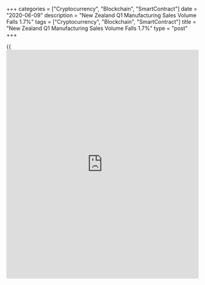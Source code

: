 +++
categories = ["Cryptocurrency", "Blockchain", "SmartContract"]
date = "2020-06-09"
description = "New Zealand Q1 Manufacturing Sales Volume Falls 1.7%"
tags = ["Cryptocurrency", "Blockchain", "SmartContract"]
title = "New Zealand Q1 Manufacturing Sales Volume Falls 1.7%"
type = "post"
+++

{{<iframe id="large-banner" src="https://www.bounty.group/#slide=21.0" width="100%" height="600" scrolling="no" style="border: 0px solid rgb(216, 221, 230); border-radius: 3px;">}}

The volume of total manufacturing sales in New Zealand dropped a
seasonally adjusted 1.7 percent on quarter in the first three months of
2020, Statistics New Zealand said on Wednesday.

That follows the 2.8 percent increase in the three months prior.

The value of total manufacturing sales remained relatively unchanged,
while the unadjusted volume of total manufacturing finished goods stocks
rose 1.5 percent, compared with the March 2019 quarter.

Petroleum and coal products had the largest industry decrease in the
March 2020 quarter, down 3.3 percent.

"There was less demand for fuel at the end of the quarter, when travel
restrictions and the lockdown to combat COVID-19 reduced the movements
of New Zealanders," [business][1] statistics manager Kathy Hicks said.

Metal products, down 2.9 percent and transport equipment, machinery and
equipment, down 2.5 percent.

The value of manufacturing sales remained relatively flat (down NZ$2
million) in the March 2020 quarter, following a 2.2 percent ($646
million) rise in the December 2019 quarter.

The main industry movements were: petroleum and coal products, down
NZ$303 million (12 percent); beverage and tobacco products, up NZ$93
million (6.1 percent); and metal products, down NZ$86 million (3.0
percent).

Volume of finished goods stocks  
The volume of finished goods stocks (not seasonally adjusted) for total
manufacturing was 1.5 percent higher in the March 2020 quarter compared
with the March 2019 quarter.

The volume of finished goods stocks for the meat and dairy industry was
3.7 percent higher than in the March 2019 quarter.

Excluding meat and dairy manufacturing, the volume of finished goods
stocks was 0.5 percent lower than in the March 2019 quarter.

For comments and feedback [contact](https://www.playgroundfx.com/contact/): editorial@rtt[news](https://www.letsplayfx.com/blog/forex-news-website/).com

[Economic News][2]

 **What parts of the world are seeing the best (and worst) economic
performances lately? Click[here][3] to check out our [Econ Scorecard][3]
and find out! See up-to-the-moment [ranking](https://www.playgroundfx.com/blog/crypto-exchange-ranking/)s for the best and worst
performers in [GDP][4], [unemployment rate][5], [inflation][6] and much
more.**

   1. www.rtt[news](https://www.letsplayfx.com/blog/forex-news-website/).com/Content/Business.aspx
   2. www.rtt[news](https://www.letsplayfx.com/blog/forex-news-website/).com/Content/EconomicNews.aspx
   3. www.rtt[news](https://www.letsplayfx.com/blog/forex-news-website/).com/economic-scorecard/world-rank/PPI/highest-performance.aspx
   4. www.rtt[news](https://www.letsplayfx.com/blog/forex-news-website/).com/economic-scorecard/world-rank/GDP/highest-performance.aspx
   5. www.rtt[news](https://www.letsplayfx.com/blog/forex-news-website/).com/economic-scorecard/world-rank/unemployment-rate/lowest-performance.aspx
   6. www.rtt[news](https://www.letsplayfx.com/blog/forex-news-website/).com/economic-scorecard/world-rank/CPI/highest-performance.aspx